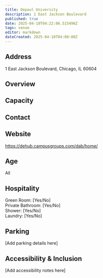 ```yaml
---
title: Depaul University
description: 1 East Jackson Boulevard
published: true
date: 2025-04-10T04:22:06.515496Z
tags: venue
editor: markdown
dateCreated: 2025-04-10T04:00:00Z
---
```


## Address

1 East Jackson Boulevard, Chicago, IL 60604

## Overview



## Capacity



## Contact



## Website

https://dehub.campusgroups.com/dab/home/

## Age

All

## Hospitality

Green Room: [Yes/No]  
Private Bathroom: [Yes/No]  
Shower: [Yes/No]  
Laundry: [Yes/No]

## Parking

[Add parking details here]

## Accessibility & Inclusion

[Add accessibility notes here]

